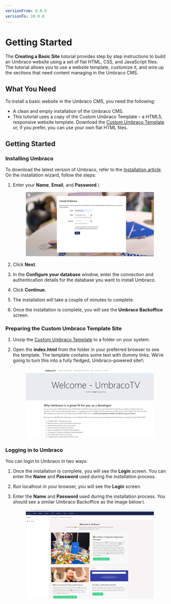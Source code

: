 ```yaml
---
versionFrom: 9.0.0
versionTo: 10.0.0
---
```


# Getting Started

The **Creating a Basic Site** tutorial provides step by step instructions to build an Umbraco website using a set of flat HTML, CSS, and JavaScript files. The tutorial allows you to use a website template, customize it, and wire up the sections that need content managing in the Umbraco CMS.

## **What You Need**

To install a basic website in the Umbraco CMS, you need the following:

* A clean and empty installation of the Umbraco CMS.
* This tutorial uses a copy of the Custom Umbraco Template – a HTML5, responsive website template. Download the [Custom Umbraco Template](https://umbra.co/Umbracotemplate) or, if you prefer, you can use your own flat HTML files.

## **Getting Started**

### Installing Umbraco

To download the latest version of Umbraco, refer to the [Installation article](../../fundamentals/setup/install/). On the installation wizard, follow the steps:

1.  Enter your **Name**, **Email**, and **Password**.\


    <figure><img src="images/figure-7-installing-umbraco-v9.png" alt=""><figcaption></figcaption></figure>
2. Click **Next**.
3. In the **Configure your database** window, enter the connection and authentication details for the database you want to install Umbraco.
4. Click **Continue**.
5. The installation will take a couple of minutes to complete.
6. Once the installation is complete, you will see the **Umbraco Backoffice** screen.

### Preparing the Custom Umbraco Template Site

1. Unzip the [Custom Umbraco Template](https://umbra.co/Umbracotemplate) to a folder on your system.
2.  Open the **index.html** from the folder in your preferred browser to see the template. The template contains some text with dummy links. We’re going to turn this into a fully fledged, Umbraco-powered site!\


    <figure><img src="../../../../11/umbraco-cms/tutorials/creating-a-basic-website/images/figure-5-retrospect-template-v8.png" alt=""><figcaption></figcaption></figure>

### Logging in to Umbraco

You can login to Umbraco in two ways:

1. Once the installation is complete, you will see the **Login** screen. You can enter the **Name** and **Password** used during the installation process.
2. Run localhost in your browser, you will see the **Login** screen.
3.  Enter the **Name** and **Password** used during the installation process. You should see a similar Umbraco Backoffice as the image below:\


    <figure><img src="../../../../11/umbraco-cms/tutorials/creating-a-basic-website/images/figure-6-umbraco-empty-v8.png" alt=""><figcaption></figcaption></figure>
